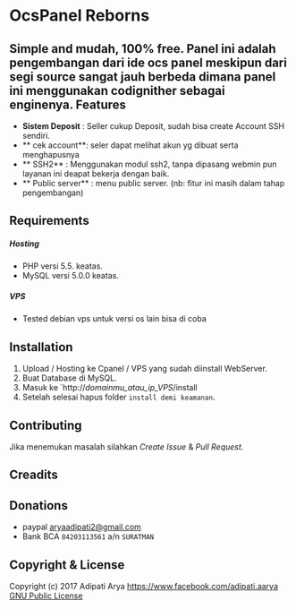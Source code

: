 OcsPanel Reborns
=========
Simple and mudah, 100% free.
Panel ini adalah pengembangan dari ide ocs panel meskipun dari segi source sangat jauh berbeda dimana panel ini menggunakan codignither sebagai enginenya.
Features
-------
* **Sistem Deposit** : Seller cukup Deposit, sudah bisa create Account SSH sendiri.
* ** cek account**: seler dapat melihat akun yg dibuat serta menghapusnya
* ** SSH2** : Menggunakan modul ssh2, tanpa dipasang webmin pun layanan ini deapat bekerja dengan baik.
* ** Public server** : menu public server. (nb: fitur ini masih dalam tahap pengembangan)

Requirements
---------

##### Hosting
* PHP versi 5.5. keatas.
* MySQL versi 5.0.0 keatas.

##### VPS

* Tested debian vps untuk versi os lain bisa di coba

Installation
------------
1. Upload / Hosting ke Cpanel / VPS yang sudah diinstall WebServer.
2. Buat Database di MySQL.
3. Masuk ke `http://*domainmu_atau_ip_VPS*/install
4. Setelah selesai hapus folder `install demi keamanan`.

Contributing
------------
Jika menemukan masalah silahkan *Create Issue* & *Pull Request*.

Creadits
--------

Donations
---------
* paypal aryaadipati2@gmail.com
* Bank BCA `84203113561` a/n `SURATMAN`

Copyright & License
-------
Copyright (c) 2017 Adipati Arya https://www.facebook.com/adipati.aarya
[GNU Public License](http://www.gnu.org/licenses/gpl-3.0.html)
